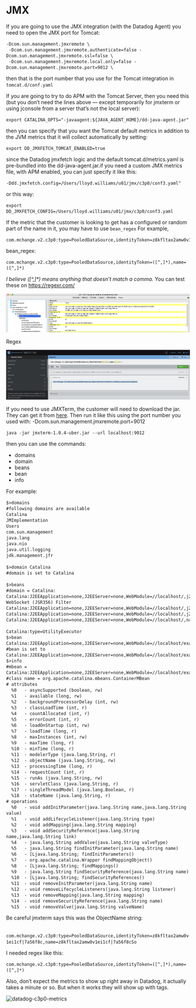 # JMX

If you are going to use the JMX integration (with the Datadog Agent) you need to open the JMX port for Tomcat:

```
-Dcom.sun.management.jmxremote \
 -Dcom.sun.management.jmxremote.authenticate=false -Dcom.sun.management.jmxremote.ssl=false \
 -Dcom.sun.management.jmxremote.local.only=false -Dcom.sun.management.jmxremote.port=9012 \
```

then that is the port number that you use for the Tomcat integration in `tomcat.d/conf.yaml`

If you are going to try to do APM with the Tomcat Server, then you need this (but you don’t need the lines above — except temporarily for jmxterm or using jconsole from a server that’s not the local server):

```
export CATALINA_OPTS="-javaagent:${JAVA_AGENT_HOME}/dd-java-agent.jar"
```

then you can specify that you want the Tomcat default metrics in addition to the JVM metrics that it will collect automatically by setting:

```
export DD_JMXFETCH_TOMCAT_ENABLED=true
```

since the Datadog jmxfetch logic and the default tomcat.d/metrics.yaml is pre-bundled into the dd-java-agent.jar.if you need a custom JMX metrics file, with APM enabled, you can just specify it like this:

```
-Ddd.jmxfetch.config=/Users/lloyd.williams/u01/jmx/c3p0/conf3.yaml"
```

or this way:

```
export DD_JMXFETCH_CONFIG=/Users/lloyd.williams/u01/jmx/c3p0/conf3.yaml
```

If the metric that the customer is looking to get has a configured or random part of the name in it, you may have to use `bean_regex`
For example,

```
com.mchange.v2.c3p0:type=PooledDataSource,identityToken=z8kfltax2amw0v1ei1cf|7a56f8c,name=z8kfltax2amw0v1ei1cf|7a56f8c
```

bean_regex:

```
com.mchange.v2.c3p0:type=PooledDataSource,identityToken=([^,]*),name=([^,]*)
```

*I believe ([^,]\*) means anything that doesn’t match a comma.*
You can test these on https://regexr.com/

![Jconsole-example](images/Jconsole-example.png)

Regex

![Regex101-example](images/Regex101-example.png)

If you need to use JMXTerm, the customer will need to download the jar. They can get it from [here](https://github.com/jiaqi/jmxterm/releases/download/v1.0.4/jmxterm-1.0.4-uber.jar).
Then run it like this using the port number you used with: -Dcom.sun.management.jmxremote.port=9012

```
java -jar jmxterm-1.0.4-uber.jar --url localhost:9012
```

then you can use the commands:

- domains
- domain <one of the domain names that it listed>
- beans
- bean <one of the beans that it listed>
- info

For example:

```
$>domains
#following domains are available
Catalina
JMImplementation
Users
com.sun.management
java.lang
java.nio
java.util.logging
jdk.management.jfr

$>domain Catalina
#domain is set to Catalina

$>beans
#domain = Catalina:
Catalina:J2EEApplication=none,J2EEServer=none,WebModule=//localhost/,j2eeType=Filter,name=Tomcat WebSocket (JSR356) Filter
Catalina:J2EEApplication=none,J2EEServer=none,WebModule=//localhost/,j2eeType=Servlet,name=default
Catalina:J2EEApplication=none,J2EEServer=none,WebModule=//localhost/,j2eeType=Servlet,name=jsp
Catalina:J2EEApplication=none,J2EEServer=none,WebModule=//localhost/,name=jsp,type=JspMonitor

Catalina:type=UtilityExecutor
$>bean Catalina:J2EEApplication=none,J2EEServer=none,WebModule=//localhost/examples,j2eeType=Servlet,name=HelloWorldExample
#bean is set to Catalina:J2EEApplication=none,J2EEServer=none,WebModule=//localhost/examples,j2eeType=Servlet,name=HelloWorldExample
$>info
#mbean = Catalina:J2EEApplication=none,J2EEServer=none,WebModule=//localhost/examples,j2eeType=Servlet,name=HelloWorldExample
#class name = org.apache.catalina.mbeans.ContainerMBean
# attributes
  %0   - asyncSupported (boolean, rw)
  %1   - available (long, rw)
  %2   - backgroundProcessorDelay (int, rw)
  %3   - classLoadTime (int, r)
  %4   - countAllocated (int, r)
  %5   - errorCount (int, r)
  %6   - loadOnStartup (int, rw)
  %7   - loadTime (long, r)
  %8   - maxInstances (int, rw)
  %9   - maxTime (long, r)
  %10  - minTime (long, r)
  %11  - modelerType (java.lang.String, r)
  %12  - objectName (java.lang.String, rw)
  %13  - processingTime (long, r)
  %14  - requestCount (int, r)
  %15  - runAs (java.lang.String, rw)
  %16  - servletClass (java.lang.String, r)
  %17  - singleThreadModel (java.lang.Boolean, r)
  %18  - stateName (java.lang.String, r)
# operations
  %0   - void addInitParameter(java.lang.String name,java.lang.String value)
  %1   - void addLifecycleListener(java.lang.String type)
  %2   - void addMapping(java.lang.String mapping)
  %3   - void addSecurityReference(java.lang.String name,java.lang.String link)
  %4   - java.lang.String addValve(java.lang.String valveType)
  %5   - java.lang.String findInitParameter(java.lang.String name)
  %6   - [Ljava.lang.String; findInitParameters()
  %7   - org.apache.catalina.Wrapper findMappingObject()
  %8   - [Ljava.lang.String; findMappings()
  %9   - java.lang.String findSecurityReference(java.lang.String name)
  %10  - [Ljava.lang.String; findSecurityReferences()
  %11  - void removeInitParameter(java.lang.String name)
  %12  - void removeLifecycleListeners(java.lang.String listener)
  %13  - void removeMapping(java.lang.String mapping)
  %14  - void removeSecurityReference(java.lang.String name)
  %15  - void removeValve(java.lang.String valveName)
```



Be careful jmxterm says this was the ObjectName string:

``` com.mchange.v2.c3p0:type=PooledDataSource,identityToken=z8kfltax2amw0v1ei1cf|7a56f8c,name=z8kfltax2amw0v1ei1cf|7a56f8cSo```

 I needed regex like this: 

```
com.mchange.v2.c3p0:type=PooledDataSource,identityToken=([^,]*),name=([^,]*)
```

Also, don’t expect the metrics to show up right away in Datadog, it actually takes a minute or so. But when it works they will show up with tags.

![datadog-c3p0-metrics](images/datadog-c3p0-metrics.png)